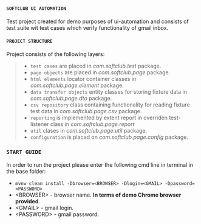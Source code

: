 ####  `SOFTCLUB UI AUTOMATION`
Test project created for demo purposes of ui-automation and consists of test suite wit test cases which verify
 functionality of gmail inbox.
 
####  `PROJECT STRUCTURE`
Project consists of the following layers:
> - `test cases` are placed in *com.softclub.test* package.
> - `page objects` are placed in *com.softclub.page* package.
> - `html elements` locator container classes in *com.softclub.page.element* package.
> - `data transfer objects` entity classes for storing fixture data in *com.softclub.page.dto* package.
> - `csv repository` class containing functionality for reading fixture test data in *com.softclub.page.csv* package.
> - `reporting` is implemented by extent report in overriden test-listener class in *com.softclub.page.report*
> - `util` clases in *com.softclub.page.util* package.
> - `configuration` is placed on *com.softclub.page.config* package.

### `START GUIDE`
In order to run the project please enter the following cmd line in terminal in the base folder:
* `mvnw clean install -Dbrowser=<BROWSER> -Dlogin=<GMAIL> -Dpassword=<PASSWORD>`
* \<BROWSER\> - browser name. **In terms of demo Chrome browser provided**.
* \<GMAIL\> - gmail login.
* \<PASSWORD\> - gmail password.